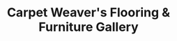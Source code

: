 ---
title: "Carpet Weaver's Flooring & Furniture Gallery"
url: /springfield/carpet-weavers-flooring-und-furniture-gallery/
shop: Teppiche
---